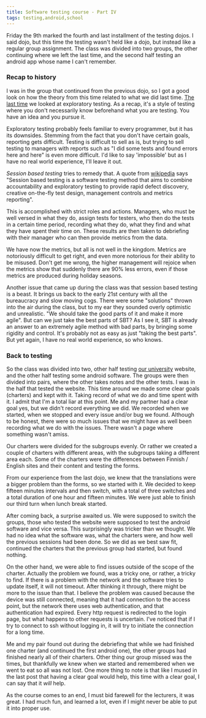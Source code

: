 ```yaml
---
title: Software testing course - Part IV
tags: testing,android,school
---
```


Friday the 9th marked the fourth and last installment of the testing
dojos. I said dojo, but this time the testing wasn't held like a dojo,
but instead like a regular group assignment. The class was divided
into two groups, the other continuing where we left the last time, and
the second half testing an android app whose name I can't remember.

### Recap to history

I was in the group that continued from the previous dojo, so I got a
good look on how the theory from this time related to what we did last
time. [The last time](/posts/2011-12-02-testing-dojo-iii.html) we
looked at exploratory testing. As a recap, it's a style of testing
where you don't necessarily know beforehand what you are testing. You
have an idea and you pursue it.

Exploratory testing probably feels familiar to every programmer, but
it has its downsides. Stemming from the fact that you don't have
certain goals, reporting gets difficult. Testing is difficult to sell
as is, but trying to sell testing to managers with reports such as "I
did some tests and found errors here and here" is even more difficult.
I'd like to say 'impossible' but as I have no real world experience,
I'll leave it out.

_Session based testing_ tries to remedy that. A quote from
[wikipedia](http://en.wikipedia.org/wiki/Session-based_testing) says
"Session based testing is a software testing method that aims to
combine accountability and exploratory testing to provide rapid defect
discovery, creative on-the-fly test design, management controls and
metrics reporting".

This is accomplished with strict roles and actions. Managers, who must
be well versed in what they do, assign tests for testers, who then do
the tests in a certain time period, recording what they do, what they
find and what they have spent their time on. These results are then
taken to debriefing with their manager who can then provide metrics
from the data.

We have now the metrics, but all is not well in the kingdom. Metrics
are notoriously difficult to get right, and even more notorious for
their ability to be misused. Don't get me wrong, the higher management
will rejoice when the metrics show that suddenly there are 90% less
errors, even if those metrics are produced during holiday seasons.

Another issue that came up during the class was that session based
testing is a beast. It brings us back to the early 21st century with
all the bureaucracy and slow moving cogs. There were some "solutions"
thrown into the air during the class, but to my ear they sounded
overly optimistic and unrealistic. "We should take the good parts of
it and make it more agile". But can we just take the best parts of
SBT? As I see it, SBT is already an answer to an extremely agile
method with bad parts, by bringing some rigidity and control. It's
probably not as easy as just "taking the best parts". But yet again, I
have no real world experience, so who knows.

### Back to testing

So the class was divided into two, other half testing [our
university](utu.fi) website, and the other half testing some android
software. The groups were then divided into pairs, where the other
takes notes and the other tests. I was in the half that tested the
website. This time around we made some clear goals (charters) and kept
with it. Taking record of what we do and time spent with it. I admit
that I'm a total liar at this point. Me and my partner had a clear
goal yes, but we didn't record everything we did. We recorded when we
started, when we stopped and every issue and/or bug we found. Although
to be honest, there were so much issues that we might have as well
been recording what we do with the issues. There wasn't a page where
something wasn't amiss.

Our charters were divided for the subgroups evenly. Or rather we
created a couple of charters with different areas, with the subgroups
taking a different area each. Some of the charters were the
differences between Finnish / English sites and their content and
testing the forms.

From our experience from the last dojo, we knew that the translations
were a bigger problem than the forms, so we started with it. We
decided to keep fifteen minutes intervals and then switch, with a
total of three switches and a total duration of one hour and fifteen
minutes. We were just able to finish our third turn when lunch break
started.

After coming back, a surprise awaited us. We were supposed to switch
the groups, those who tested the website were supposed to test the
android software and vice versa. This surprisingly was tricker than we
thought. We had no idea what the software was, what the charters were,
and how well the previous sessions had been done. So we did as we best
saw fit, continued the charters that the previous group had started,
but found nothing.

On the other hand, we were able to find issues outside of the scope of
the charter. Actually the problem we found, was a tricky one, or
rather, a tricky to find. If there is a problem with the network and
the software tries to update itself, it will not timeout. After
thinking it through, there might be more to the issue than that. I
believe the problem was caused because the device was still connected,
meaning that it had connection to the access point, but the network
there uses web authentication, and that authentication had expired.
Every http request is redirected to the login page, but what happens
to other requests is uncertain. I've noticed that if I try to connect
to ssh without logging in, it will try to initiate the connection for
a long time.

Me and my pair found out during the debriefing that while we had
finished one charter (and continued the first android one), the other
groups had finished nearly all of their charters. Other thing our
group missed was the times, but thankfully we knew when we started and
remembered when we went to eat so all was not lost. One more thing to
note is that like I mused in the last post that having a clear goal
would help, this time with a clear goal, I can say that it _will_
help.

As the course comes to an end, I must bid farewell for the lecturers,
it was great. I had much fun, and learned a lot, even if I might never
be able to put it into proper use.
